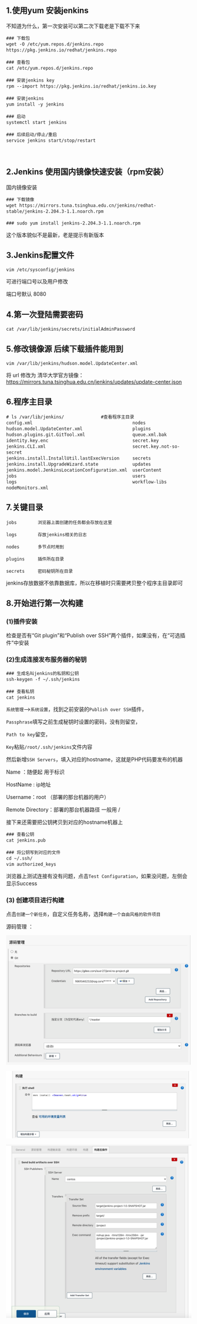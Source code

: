 ## 1.使用yum 安装jenkins

不知道为什么，第一次安装可以第二次下载老是下载不下来

```
### 下载包
wget -O /etc/yum.repos.d/jenkins.repo https://pkg.jenkins.io/redhat/jenkins.repo

### 查看包
cat /etc/yum.repos.d/jenkins.repo 

### 安装jenkins key
rpm --import https://pkg.jenkins.io/redhat/jenkins.io.key

### 安装jenkins
yum install -y jenkins

### 启动
systemctl start jenkins

### 后续启动/停止/重启
service jenkins start/stop/restart



```



## 2.Jenkins 使用国内镜像快速安装（rpm安装）

国内镜像安装

```
### 下载镜像
wget https://mirrors.tuna.tsinghua.edu.cn/jenkins/redhat-stable/jenkins-2.204.3-1.1.noarch.rpm

### sudo yum install jenkins-2.204.3-1.1.noarch.rpm
```

这个版本貌似不是最新，老是提示有新版本



## 3.Jenkins配置文件

 ```
vim /etc/sysconfig/jenkins
 ```

可进行端口号以及用户修改

端口号默认 8080



## 4.第一次登陆需要密码

```
cat /var/lib/jenkins/secrets/initialAdminPassword
```



## 5.修改镜像源 后续下载插件能用到

```
vim /var/lib/jenkins/hudson.model.UpdateCenter.xml
```

将 url 修改为 清华大学官方镜像：https://mirrors.tuna.tsinghua.edu.cn/jenkins/updates/update-center.json



## 6.程序主目录

```
# ls /var/lib/jenkins/				#查看程序主目录
config.xml                                      nodes
hudson.model.UpdateCenter.xml                   plugins
hudson.plugins.git.GitTool.xml                  queue.xml.bak
identity.key.enc                                secret.key
jenkins.CLI.xml                                 secret.key.not-so-secret
jenkins.install.InstallUtil.lastExecVersion     secrets
jenkins.install.UpgradeWizard.state             updates
jenkins.model.JenkinsLocationConfiguration.xml  userContent
jobs                                            users
logs                                            workflow-libs
nodeMonitors.xml
```



## 7.关键目录

```
jobs		浏览器上面创建的任务都会存放在这里

logs		存放jenkins相关的日志

nodes		多节点时用到

plugins		插件所在目录

secrets		密码秘钥所在目录
```

jenkins存放数据不依靠数据库，所以在移植时只需要拷贝整个程序主目录即可



## 8.开始进行第一次构建



### (1)插件安装

 检查是否有“Git plugin”和“Publish over SSH”两个插件，如果没有，在“可选插件”中安装



### (2)生成连接发布服务器的秘钥

```
### 生成名叫jenkins的私钥和公钥
ssh-keygen -f ~/.ssh/jenkins

### 查看私钥
cat jenkins
```

`系统管理`–>`系统设置`，找到之前安装的`Publish over SSH`插件，

`Passphrase`填写之前生成秘钥时设置的密码，没有则留空，

`Path to key`留空，

`Key`粘贴`/root/.ssh/jenkins`文件内容



然后新增`SSH Servers`，填入对应的hostname，这就是PHP代码要发布的机器

Name ：随便起 用于标识

HostName : ip地址

Username：root （部署的那台机器的用户）

Remote Directory：部署的那台机器路径  一般用 /

接下来还需要把公钥拷贝到对应的hostname机器上

```
### 查看公钥
cat jenkins.pub

### 将公钥写到对应的文件
cd ~/.ssh/
vim authorized_keys

```

浏览器上测试连接有没有问题，点击`Test Configuration`，如果没问题，左侧会显示Success



### (3) 创建项目进行构建

点击`创建一个新任务`，自定义任务名称，选择`构建一个自由风格的软件项目`

源码管理 ： 

![7](../img/7.png)



![8](../img/8.png)



![9](../img/9.png)